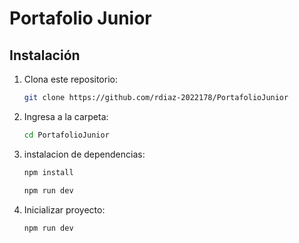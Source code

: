 # Portafolio Junior

## Instalación

1. Clona este repositorio:
   ```bash
   git clone https://github.com/rdiaz-2022178/PortafolioJunior


2. Ingresa a la carpeta:
   ```bash
   cd PortafolioJunior


3. instalacion de dependencias:
   ```bash
   npm install

   npm run dev

3. Inicializar proyecto:
   ```bash
   npm run dev
